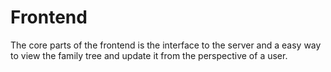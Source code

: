 # Frontend

The core parts of the frontend is the interface to the server and a easy way to view the family tree and update it from the perspective of a user.
